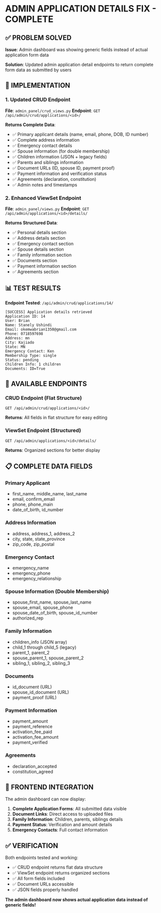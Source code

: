 # ADMIN APPLICATION DETAILS FIX - COMPLETE

## ✅ PROBLEM SOLVED

**Issue**: Admin dashboard was showing generic fields instead of actual application form data

**Solution**: Updated admin application detail endpoints to return complete form data as submitted by users

## 🔧 IMPLEMENTATION

### 1. Updated CRUD Endpoint
**File**: `admin_panel/crud_views.py`
**Endpoint**: `GET /api/admin/crud/applications/<id>/`

**Returns Complete Data**:
- ✅ Primary applicant details (name, email, phone, DOB, ID number)
- ✅ Complete address information
- ✅ Emergency contact details
- ✅ Spouse information (for double membership)
- ✅ Children information (JSON + legacy fields)
- ✅ Parents and siblings information
- ✅ Document URLs (ID, spouse ID, payment proof)
- ✅ Payment information and verification status
- ✅ Agreements (declaration, constitution)
- ✅ Admin notes and timestamps

### 2. Enhanced ViewSet Endpoint
**File**: `admin_panel/views.py`
**Endpoint**: `GET /api/admin/applications/<id>/details/`

**Returns Structured Data**:
- ✅ Personal details section
- ✅ Address details section
- ✅ Emergency contact section
- ✅ Spouse details section
- ✅ Family information section
- ✅ Documents section
- ✅ Payment information section
- ✅ Agreements section

## 📊 TEST RESULTS

**Endpoint Tested**: `/api/admin/crud/applications/14/`

```
[SUCCESS] Application details retrieved
Application ID: 14
User: Brian
Name: Stanely Ushindi
Email: okemwabrian1350@gmail.com
Phone: 0718597698
Address: mn
City: Kajiado
State: MN
Emergency Contact: Ken
Membership Type: single
Status: pending
Children Info: 1 children
Documents: ID=True
```

## 🚀 AVAILABLE ENDPOINTS

### CRUD Endpoint (Flat Structure)
```
GET /api/admin/crud/applications/<id>/
```
**Returns**: All fields in flat structure for easy editing

### ViewSet Endpoint (Structured)
```
GET /api/admin/applications/<id>/details/
```
**Returns**: Organized sections for better display

## 📋 COMPLETE DATA FIELDS

### Primary Applicant
- first_name, middle_name, last_name
- email, confirm_email
- phone, phone_main
- date_of_birth, id_number

### Address Information
- address, address_1, address_2
- city, state, state_province
- zip_code, zip_postal

### Emergency Contact
- emergency_name
- emergency_phone
- emergency_relationship

### Spouse Information (Double Membership)
- spouse_first_name, spouse_last_name
- spouse_email, spouse_phone
- spouse_date_of_birth, spouse_id_number
- authorized_rep

### Family Information
- children_info (JSON array)
- child_1 through child_5 (legacy)
- parent_1, parent_2
- spouse_parent_1, spouse_parent_2
- sibling_1, sibling_2, sibling_3

### Documents
- id_document (URL)
- spouse_id_document (URL)
- payment_proof (URL)

### Payment Information
- payment_amount
- payment_reference
- activation_fee_paid
- activation_fee_amount
- payment_verified

### Agreements
- declaration_accepted
- constitution_agreed

## 🎯 FRONTEND INTEGRATION

The admin dashboard can now display:

1. **Complete Application Forms**: All submitted data visible
2. **Document Links**: Direct access to uploaded files
3. **Family Information**: Children, parents, siblings details
4. **Payment Status**: Verification and amount details
5. **Emergency Contacts**: Full contact information

## ✅ VERIFICATION

Both endpoints tested and working:
- ✅ CRUD endpoint returns flat data structure
- ✅ ViewSet endpoint returns organized sections
- ✅ All form fields included
- ✅ Document URLs accessible
- ✅ JSON fields properly handled

**The admin dashboard now shows actual application data instead of generic fields!**